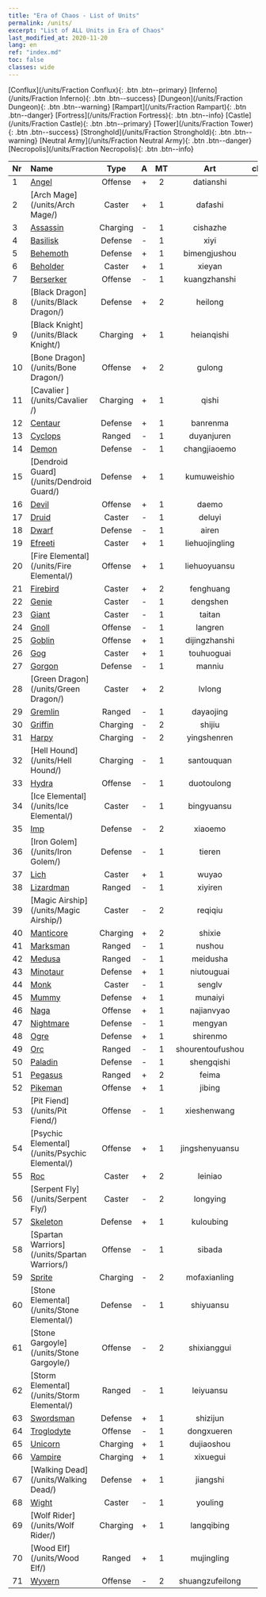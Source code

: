 ```yaml
---
title: "Era of Chaos - List of Units"
permalink: /units/
excerpt: "List of ALL Units in Era of Chaos"
last_modified_at: 2020-11-20
lang: en
ref: "index.md"
toc: false
classes: wide
---
```

 [Conflux](/units/Fraction Conflux){: .btn .btn--primary} [Inferno](/units/Fraction Inferno){: .btn .btn--success} [Dungeon](/units/Fraction Dungeon){: .btn .btn--warning} [Rampart](/units/Fraction Rampart){: .btn .btn--danger} [Fortress](/units/Fraction Fortress){: .btn .btn--info} [Castle](/units/Fraction Castle){: .btn .btn--primary} [Tower](/units/Fraction Tower){: .btn .btn--success} [Stronghold](/units/Fraction Stronghold){: .btn .btn--warning} [Neutral Army](/units/Fraction Neutral Army){: .btn .btn--danger} [Necropolis](/units/Fraction Necropolis){: .btn .btn--info} 

  | Nr |         Name        |   Type   |   A   |    MT     |      Art      |  class  |    s   |   label   |    HP     |
  |:---|:--------------------|:--------:|:-----:|:---------:|:-------------:|:-------:|:------:|:---------:|:----------|
  | 1 | [Angel](/units/Angel/) | Offense | + | 2 | datianshi | 1 |   |  3(2) |  5431  |
  | 2 | [Arch Mage](/units/Arch Mage/) | Caster | + | 1 | dafashi | 5 |  1 |  2(6) |  1324  |
  | 3 | [Assassin](/units/Assassin/) | Charging | - | 1 | cishazhe | 3 |  1 |  3() |  2119  |
  | 4 | [Basilisk](/units/Basilisk/) | Defense | - | 1 | xiyi | 2 |  3 |  2() |  2859  |
  | 5 | [Behemoth](/units/Behemoth/) | Defense | + | 1 | bimengjushou | 2 |  4 |  3(5) |  10182  |
  | 6 | [Beholder](/units/Beholder/) | Caster | + | 1 | xieyan | 5 |  2 |  1(7) |  744  |
  | 7 | [Berserker](/units/Berserker/) | Offense | - | 1 | kuangzhanshi | 1 |  2 |  3(5) |  5317  |
  | 8 | [Black Dragon](/units/Black Dragon/) | Defense | + | 2 | heilong | 2 |  4 |  3(7) |  8712  |
  | 9 | [Black Knight](/units/Black Knight/) | Charging | + | 1 | heianqishi | 3 |  2 |  2(10) |  910  |
  | 10 | [Bone Dragon](/units/Bone Dragon/) | Offense | + | 2 | gulong | 1 |  4 |  3(1) |  5770  |
  | 11 | [Cavalier ](/units/Cavalier /) | Charging | + | 1 | qishi | 3 |  2 |  2(2) |  811  |
  | 12 | [Centaur](/units/Centaur/) | Defense | + | 1 | banrenma | 2 |  1 |  1(3) |  2691  |
  | 13 | [Cyclops](/units/Cyclops/) | Ranged | - | 1 | duyanjuren | 4 |  4 |  2(5) |  5091  |
  | 14 | [Demon](/units/Demon/) | Defense | - | 1 | changjiaoemo | 2 |  51 |  2() |  2489  |
  | 15 | [Dendroid Guard](/units/Dendroid Guard/) | Defense | + | 1 | kumuweishio | 2 |  4 |  2(3) |  10182  |
  | 16 | [Devil](/units/Devil/) | Offense | + | 1 | daemo | 1 |   |  3(4) |  5431  |
  | 17 | [Druid](/units/Druid/) | Caster | - | 1 | deluyi | 5 |  1 |  1(3) |  844  |
  | 18 | [Dwarf](/units/Dwarf/) | Defense | - | 1 | airen | 2 |  1 |  1(3) |  1324  |
  | 19 | [Efreeti](/units/Efreeti/) | Caster | + | 1 | liehuojingling | 5 |  51 |  2() |  1446  |
  | 20 | [Fire Elemental](/units/Fire Elemental/) | Offense | + | 1 | liehuoyuansu | 1 |  2 |  2(11) |  1682  |
  | 21 | [Firebird](/units/Firebird/) | Caster | + | 2 | fenghuang | 5 |  4 |  2(11) |  4525  |
  | 22 | [Genie](/units/Genie/) | Caster | - | 1 | dengshen | 5 |  2 |  2(6) |  662  |
  | 23 | [Giant](/units/Giant/) | Caster | - | 1 | taitan | 5 |  4 |  3(6) |  5431  |
  | 24 | [Gnoll](/units/Gnoll/) | Offense | - | 1 | langren | 1 |  1 |  1() |  761  |
  | 25 | [Goblin](/units/Goblin/) | Offense | + | 1 | dijingzhanshi | 1 |  1 |  1(5) |  761  |
  | 26 | [Gog](/units/Gog/) | Caster | + | 1 | touhuoguai | 5 |  51 |  1() |  629  |
  | 27 | [Gorgon](/units/Gorgon/) | Defense | - | 1 | manniu | 2 |  2 |  3() |  3094  |
  | 28 | [Green Dragon](/units/Green Dragon/) | Caster | + | 2 | lvlong | 5 |  4 |  3(3) |  4525  |
  | 29 | [Gremlin](/units/Gremlin/) | Ranged | - | 1 | dayaojing | 4 |  1 |  1(6) |  645  |
  | 30 | [Griffin](/units/Griffin/) | Charging | - | 2 | shijiu | 3 |  1 |  1(2) |  1850  |
  | 31 | [Harpy](/units/Harpy/) | Charging | - | 2 | yingshenren | 3 |  1 |  1(7) |  860  |
  | 32 | [Hell Hound](/units/Hell Hound/) | Charging | - | 1 | santouquan | 3 |  51 |  1() |  827  |
  | 33 | [Hydra](/units/Hydra/) | Offense | - | 1 | duotoulong | 1 |  4 |  3() |  5770  |
  | 34 | [Ice Elemental](/units/Ice Elemental/) | Caster | - | 1 | bingyuansu | 5 |  1 |  2(11) |  744  |
  | 35 | [Imp](/units/Imp/) | Defense | - | 2 | xiaoemo | 2 |  51 |  1() |  1224  |
  | 36 | [Iron Golem](/units/Iron Golem/) | Defense | - | 1 | tieren | 2 |  2 |  1(6) |  1850  |
  | 37 | [Lich](/units/Lich/) | Caster | + | 1 | wuyao | 5 |  1 |  2(1) |  1581  |
  | 38 | [Lizardman](/units/Lizardman/) | Ranged | - | 1 | xiyiren | 4 |  1 |  2() |  1144  |
  | 39 | [Magic Airship](/units/Magic Airship/) | Caster | - | 2 | reqiqiu | 5 |  1 |  2(3) |  1715  |
  | 40 | [Manticore](/units/Manticore/) | Charging | + | 2 | shixie | 3 |  2 |  2(7) |  1917  |
  | 41 | [Marksman](/units/Marksman/) | Ranged | - | 1 | nushou | 4 |  1 |  1(2) |  438  |
  | 42 | [Medusa](/units/Medusa/) | Ranged | - | 1 | meidusha | 4 |  2 |  2(7) |  1144  |
  | 43 | [Minotaur](/units/Minotaur/) | Defense | + | 1 | niutouguai | 2 |  2 |  2(7) |  2725  |
  | 44 | [Monk](/units/Monk/) | Caster | - | 1 | senglv | 5 |  1 |  2(2) |  662  |
  | 45 | [Mummy](/units/Mummy/) | Defense | + | 1 | munaiyi | 2 |  2 |  2(10) |  2691  |
  | 46 | [Naga](/units/Naga/) | Offense | + | 1 | najianvyao | 1 |  1 |  3(6) |  811  |
  | 47 | [Nightmare](/units/Nightmare/) | Defense | - | 1 | mengyan | 2 |  51 |  2(4) |  2691  |
  | 48 | [Ogre](/units/Ogre/) | Defense | + | 1 | shirenmo | 2 |  2 |  2() |  2523  |
  | 49 | [Orc](/units/Orc/) | Ranged | - | 1 | shourentoufushou | 4 |  1 |  2(5) |  662  |
  | 50 | [Paladin](/units/Paladin/) | Defense | - | 1 | shengqishi | 2 |  2 |  3(2) |  2589  |
  | 51 | [Pegasus](/units/Pegasus/) | Ranged | + | 2 | feima | 4 |  1 |  2(3) |  1144  |
  | 52 | [Pikeman](/units/Pikeman/) | Offense | + | 1 | jibing | 1 |  1 |  1(2) |  645  |
  | 53 | [Pit Fiend](/units/Pit Fiend/) | Offense | - | 1 | xieshenwang | 1 |  51 |  2() |  1850  |
  | 54 | [Psychic Elemental](/units/Psychic Elemental/) | Offense | + | 1 | jingshenyuansu | 1 |  2 |  3(11) |  1749  |
  | 55 | [Roc](/units/Roc/) | Caster | + | 2 | leiniao | 5 |  4 |  2(5) |  4978  |
  | 56 | [Serpent Fly](/units/Serpent Fly/) | Caster | - | 2 | longying | 5 |  1 |  2() |  1615  |
  | 57 | [Skeleton](/units/Skeleton/) | Defense | + | 1 | kuloubing | 2 |  1 |  1(1) |  1158  |
  | 58 | [Spartan Warriors](/units/Spartan Warriors/) | Offense | - | 1 | sibada | 1 |  1 |  3() |  2825  |
  | 59 | [Sprite](/units/Sprite/) | Charging | - | 2 | mofaxianling | 3 |  1 |  2(11) |  993  |
  | 60 | [Stone Elemental](/units/Stone Elemental/) | Defense | - | 1 | shiyuansu | 2 |  2 |  2(11) |  2825  |
  | 61 | [Stone Gargoyle](/units/Stone Gargoyle/) | Offense | - | 2 | shixianggui | 1 |  1 |  1(6) |  300  |
  | 62 | [Storm Elemental](/units/Storm Elemental/) | Ranged | - | 1 | leiyuansu | 4 |  1 |  2(11) |  662  |
  | 63 | [Swordsman](/units/Swordsman/) | Defense | + | 1 | shizijun | 2 |  1 |  2(2) |  1324  |
  | 64 | [Troglodyte](/units/Troglodyte/) | Offense | - | 1 | dongxueren | 1 |  1 |  1(7) |  744  |
  | 65 | [Unicorn](/units/Unicorn/) | Charging | + | 1 | dujiaoshou | 3 |  2 |  2(3) |  1850  |
  | 66 | [Vampire](/units/Vampire/) | Charging | + | 1 | xixuegui | 3 |  1 |  2(10) |  910  |
  | 67 | [Walking Dead](/units/Walking Dead/) | Defense | + | 1 | jiangshi | 2 |  1 |  1(10) |  2758  |
  | 68 | [Wight](/units/Wight/) | Caster | - | 1 | youling | 5 |  1 |  1(10) |  662  |
  | 69 | [Wolf Rider](/units/Wolf Rider/) | Charging | + | 1 | langqibing | 3 |  2 |  1(5) |  860  |
  | 70 | [Wood Elf](/units/Wood Elf/) | Ranged | + | 1 | mujingling | 4 |  1 |  1(3) |  438  |
  | 71 | [Wyvern](/units/Wyvern/) | Offense | - | 2 | shuangzufeilong | 1 |  2 |  2() |  5544  |

